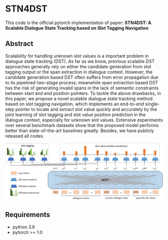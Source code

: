 # STN4DST
 
This code is the official pytorch implementation of paper: **STN4DST: A Scalable Dialogue State Tracking based on Slot Tagging Navigation**

## Abstract
Scalability for handling unknown slot values is a important problem in dialogue state tracking (DST). As far as we know, previous scalable DST approaches generally rely on either the candidate generation from slot tagging output or the span extraction in dialogue context. However, the candidate generation based DST often suffers from error propagation due to its pipelined two-stage process; meanwhile span extraction based DST has the risk of generating invalid spans in the lack of semantic constraints between start and end position pointers. To tackle the above drawbacks, in this paper, we propose a novel scalable dialogue state tracking method based on slot tagging navigation, which implements an end-to-end single-step pointer to locate and extract slot value quickly and accurately by the joint learning of slot tagging and slot value position prediction in the dialogue context, especially for unknown slot values. Extensive experiments over several benchmark datasets show that the proposed model performs better than state-of-the-art baselines greatly. Besides, we have publicly released all codes.

![avatar](framework.png)

## Requirements
* python 3.6
* pytorch >= 1.0